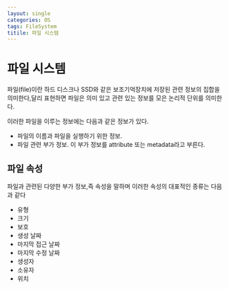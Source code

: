 ```yaml
---
layout: single
categories: OS
tags: FileSystem
titile: 파일 시스템 
---
```

# 파일 시스템 
파일(file)이란 하드 디스크나 SSD와 같은 보조기억장치에 저장된 관련 정보의 집합을 의미한다,달리 표현하면 파일은 의미 있고 관련 있는 정보를 모은 논리적 단위를 의미한다.

이러한 파일을 이루는 정보에는 다음과 같은 정보가 있다.
- 파일의 이름과 파일을 실행하기 위한 정보.
- 파일 관련 부가 정보.
이 부가 정보를 attribute 또는 metadata라고 부른다.

## 파일 속성 
파일과 관련된 다양한 부가 정보,즉 속성을 말하며 이러한 속성의 대표적인 종류는 다음과 같다
- 유형
- 크기 
- 보호
- 생성 날짜
- 마지막 접근 날짜
- 마지막 수정 날짜
- 생성자
- 소유자
- 위치
